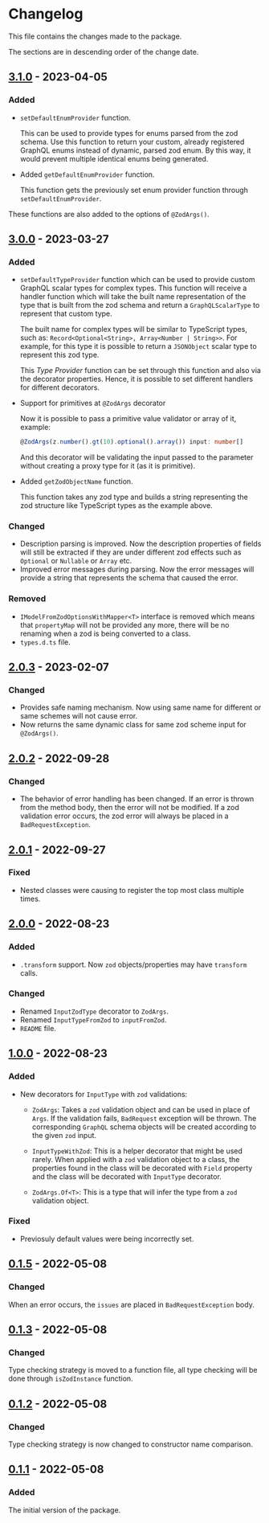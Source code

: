 # Changelog
This file contains the changes made to the package.

The sections are in descending order of the change date.

## [3.1.0] - 2023-04-05
### Added
- `setDefaultEnumProvider` function.

  This can be used to provide types for enums parsed from the zod schema. Use this function to return your custom, already registered GraphQL enums instead of dynamic, parsed zod enum. By this way, it would prevent multiple identical enums being generated.

- Added `getDefaultEnumProvider` function.

  This function gets the previously set enum provider function
  through `setDefaultEnumProvider`.

These functions are also added to the options of `@ZodArgs()`.

## [3.0.0] - 2023-03-27
### Added
- `setDefaultTypeProvider` function which can be used to provide custom GraphQL
scalar types for complex types. This function will receive a handler function
which will take the built name representation of the type that is built from
the zod schema and return a `GraphQLScalarType` to represent that custom type.

  The built name for complex types will be similar to TypeScript types, such as:
  `Record<Optional<String>, Array<Number | String>>`. For example, for this type
  it is possible to return a `JSONObject` scalar type to represent this zod type.

  This _Type Provider_ function can be set through this function and also via
  the decorator properties. Hence, it is possible to set different handlers for
  different decorators.

- Support for primitives at `@ZodArgs` decorator

  Now it is possible to pass a primitive value validator or array of it, example:
  ```ts
  @ZodArgs(z.number().gt(10).optional().array()) input: number[]
  ```
  And this decorator will be validating the input passed to the parameter without
  creating a proxy type for it (as it is primitive).

- Added `getZodObjectName` function.

  This function takes any zod type and builds a string representing the zod
  structure like TypeScript types as the example above.

### Changed
- Description parsing is improved. Now the description properties of fields
will still be extracted if they are under different zod effects such as
`Optional` or `Nullable` or `Array` etc.
- Improved error messages during parsing. Now the error messages will provide
a string that represents the schema that caused the error.

### Removed
- `IModelFromZodOptionsWithMapper<T>` interface is removed which means that
`propertyMap` will not be provided any more, there will be no renaming when
a zod is being converted to a class.
- `types.d.ts` file.

## [2.0.3] - 2023-02-07
### Changed
- Provides safe naming mechanism. Now using same name for different or same
schemes will not cause error.
- Now returns the same dynamic class for same zod scheme input for `@ZodArgs()`.

## [2.0.2] - 2022-09-28
### Changed
- The behavior of error handling has been changed. If an error is thrown from
the method body, then the error will not be modified. If a zod validation
error occurs, the zod error will always be placed in a `BadRequestException`.

## [2.0.1] - 2022-09-27
### Fixed
- Nested classes were causing to register the top most class multiple times.

## [2.0.0] - 2022-08-23
### Added
- `.transform` support. Now `zod` objects/properties may have `transform` calls.

### Changed
- Renamed `InputZodType` decorator to `ZodArgs`.
- Renamed `InputTypeFromZod` to `inputFromZod`.
- `README` file.

## [1.0.0] - 2022-08-23
### Added
- New decorators for `InputType` with `zod` validations:
  - `ZodArgs`: Takes a `zod` validation object and can be used in place of
  `Args`. If the validation fails, `BadRequest` exception will be thrown.
  The corresponding `GraphQL` schema objects will be created according to the
  given `zod` input.

  - `InputTypeWithZod`: This is a helper decorator that might be used rarely.
  When applied with a `zod` validation object to a class, the properties found
  in the class will be decorated with `Field` property and the class will be
  decorated with `InputType` decorator.

  - `ZodArgs.Of<T>`: This is a type that will infer the type from a `zod`
  validation object.

### Fixed
- Previosuly default values were being incorrectly set.

## [0.1.5] - 2022-05-08
### Changed
When an error occurs, the `issues` are placed in `BadRequestException` body.

## [0.1.3] - 2022-05-08
### Changed
Type checking strategy is moved to a function file, all type checking will be
done through `isZodInstance` function.

## [0.1.2] - 2022-05-08
### Changed
Type checking strategy is now changed to constructor name comparison.

## [0.1.1] - 2022-05-08
### Added
The initial version of the package.

[Unreleased]: https://github.com/incetarik/nestjs-graphql-zod/compare/3.1.0...HEAD

[3.1.0]: https://github.com/incetarik/nestjs-graphql-zod/compare/3.0.0...3.1.0
[3.0.0]: https://github.com/incetarik/nestjs-graphql-zod/compare/2.0.3...3.0.0
[2.0.3]: https://github.com/incetarik/nestjs-graphql-zod/compare/2.0.2...2.0.3
[2.0.2]: https://github.com/incetarik/nestjs-graphql-zod/compare/2.0.1...2.0.2
[2.0.1]: https://github.com/incetarik/nestjs-graphql-zod/compare/2.0.0...2.0.1
[2.0.0]: https://github.com/incetarik/nestjs-graphql-zod/compare/1.0.0...2.0.0
[1.0.0]: https://github.com/incetarik/nestjs-graphql-zod/compare/0.1.5...1.0.0
[0.1.5]: https://github.com/incetarik/nestjs-graphql-zod/compare/0.1.3...0.1.5
[0.1.3]: https://github.com/incetarik/nestjs-graphql-zod/compare/0.1.2...0.1.3
[0.1.2]: https://github.com/incetarik/nestjs-graphql-zod/compare/0.1.1...0.1.2
[0.1.1]: https://github.com/incetarik/nestjs-graphql-zod/releases/tag/0.1.1
